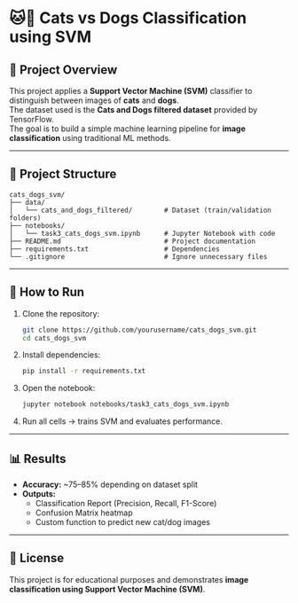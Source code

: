 # 🐱🐶 Cats vs Dogs Classification using SVM

## 📌 Project Overview
This project applies a **Support Vector Machine (SVM)** classifier to distinguish between images of **cats** and **dogs**.  
The dataset used is the **Cats and Dogs filtered dataset** provided by TensorFlow.  
The goal is to build a simple machine learning pipeline for **image classification** using traditional ML methods.

---

## 📂 Project Structure
```
cats_dogs_svm/
├── data/
│   └── cats_and_dogs_filtered/        # Dataset (train/validation folders)
├── notebooks/
│   └── task3_cats_dogs_svm.ipynb      # Jupyter Notebook with code
├── README.md                          # Project documentation
├── requirements.txt                   # Dependencies
└── .gitignore                         # Ignore unnecessary files
```

---

## 🚀 How to Run
1. Clone the repository:
   ```bash
   git clone https://github.com/yourusername/cats_dogs_svm.git
   cd cats_dogs_svm
   ```

2. Install dependencies:
   ```bash
   pip install -r requirements.txt
   ```

3. Open the notebook:
   ```bash
   jupyter notebook notebooks/task3_cats_dogs_svm.ipynb
   ```

4. Run all cells → trains SVM and evaluates performance.

---

## 📊 Results
- **Accuracy:** ~75–85% depending on dataset split  
- **Outputs:**  
  - Classification Report (Precision, Recall, F1-Score)  
  - Confusion Matrix heatmap  
  - Custom function to predict new cat/dog images  

---

## 📜 License
This project is for educational purposes and demonstrates **image classification using Support Vector Machine (SVM)**.

